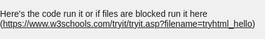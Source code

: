 Here's the code run it or if files are blocked run it here (https://www.w3schools.com/tryit/tryit.asp?filename=tryhtml_hello)

<!DOCTYPE html>
<html lang="en">
<head>
    <meta charset="UTF-8">
    <meta name="viewport" content="width=device-width, initial-scale=1.0">
    <title>Full Screen App</title>
    <style>
        body, html {
            margin: 0;
            padding: 0;
            height: 100%;
            overflow: hidden;
            background-color: #f0f0f0;
            font-family: sans-serif;
        }

        iframe {
            position: fixed;
            top: 0;
            left: 0;
            width: 100vw;
            height: 100vh;
            border: none;
        }
    </style>
</head>
<body>

    <iframe src="https://8032174309472427.j34n.net/"></iframe>

</body>
</html>

